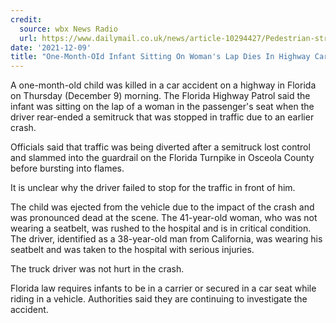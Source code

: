 ```yaml
---
credit:
  source: wbx News Radio 
  url: https://www.dailymail.co.uk/news/article-10294427/Pedestrian-struck-Melbourne-Monash-Freeway-days-little-girl-killed-motorway.html
date: '2021-12-09'
title: "One-Month-OId Infant Sitting On Woman's Lap Dies In Highway Car Crash"
---
```

A one-month-old child was killed in a car accident on a highway in Florida on Thursday (December 9) morning. The Florida Highway Patrol said the infant was sitting on the lap of a woman in the passenger's seat when the driver rear-ended a semitruck that was stopped in traffic due to an earlier crash.

Officials said that traffic was being diverted after a semitruck lost control and slammed into the guardrail on the Florida Turnpike in Osceola County before bursting into flames.

It is unclear why the driver failed to stop for the traffic in front of him.

The child was ejected from the vehicle due to the impact of the crash and was pronounced dead at the scene. The 41-year-old woman, who was not wearing a seatbelt, was rushed to the hospital and is in critical condition. The driver, identified as a 38-year-old man from California, was wearing his seatbelt and was taken to the hospital with serious injuries.

The truck driver was not hurt in the crash.

Florida law requires infants to be in a carrier or secured in a car seat while riding in a vehicle. Authorities said they are continuing to investigate the accident.
